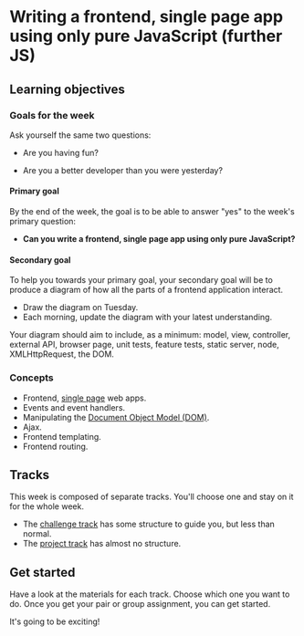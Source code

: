 # Writing a frontend, single page app using only pure JavaScript (further JS)

## Learning objectives

### Goals for the week

Ask yourself the same two questions:

* Are you having fun?

* Are you a better developer than you were yesterday?

#### Primary goal

By the end of the week, the goal is to be able to answer "yes" to the week's primary question:

* **Can you write a frontend, single page app using only pure JavaScript?**

#### Secondary goal

To help you towards your primary goal, your secondary goal will be to produce a diagram of how all the parts of a frontend application interact.

* Draw the diagram on Tuesday.
* Each morning, update the diagram with your latest understanding.

Your diagram should aim to include, as a minimum: model, view, controller, external API, browser page, unit tests, feature tests, static server, node, XMLHttpRequest, the DOM.

### Concepts

* Frontend, [single page](https://msdn.microsoft.com/en-gb/magazine/dn463786.aspx) web apps.
* Events and event handlers.
* Manipulating the [Document Object Model (DOM)](https://developer.mozilla.org/en-US/docs/Web/API/Document_Object_Model/Introduction).
* Ajax.
* Frontend templating.
* Frontend routing.

## Tracks

This week is composed of separate tracks.  You'll choose one and stay on it for the whole week.

* The [challenge track](00_challenge_track.md) has some structure to guide you, but less than normal.
* The [project track](project_track.md) has almost no structure.

## Get started

Have a look at the materials for each track.  Choose which one you want to do.  Once you get your pair or group assignment, you can get started.

It's going to be exciting!
